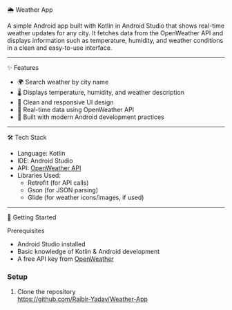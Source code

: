 🌦️ Weather App  

A simple Android app built with Kotlin in Android Studio that shows real-time weather updates for any city. It fetches data from the OpenWeather API and displays information such as temperature, humidity, and weather conditions in a clean and easy-to-use interface.  

---

✨ Features  
- 🌍 Search weather by city name  
- 🌡️ Displays temperature, humidity, and weather description  
- 🎨 Clean and responsive UI design  
- 🔄 Real-time data using OpenWeather API  
- 📱 Built with modern Android development practices  

---

🛠️ Tech Stack  
- Language: Kotlin  
- IDE: Android Studio  
- API: [OpenWeather API](https://openweathermap.org/api)  
- Libraries Used:  
  - Retrofit (for API calls)  
  - Gson (for JSON parsing)  
  - Glide (for weather icons/images, if used)  

---

🚀 Getting Started  

Prerequisites  
- Android Studio installed  
- Basic knowledge of Kotlin & Android development  
- A free API key from [OpenWeather](https://openweathermap.org/api)  

### Setup  
1. Clone the repository  
  https://github.com/Rajbir-Yadav/Weather-App
  
